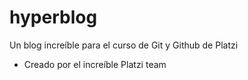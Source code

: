 # hyperblog
Un blog increíble para el curso de Git y Github de Platzi
* Creado por el increíble Platzi team